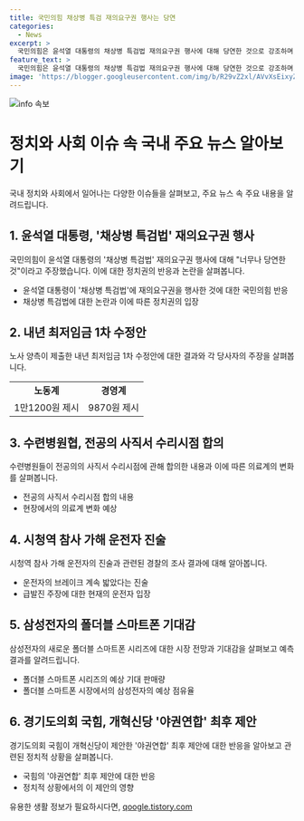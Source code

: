 ```yaml
---
title: 국민의힘 채상병 특검 재의요구권 행사는 당연
categories:
  - News
excerpt: >
  국민의힘은 윤석열 대통령의 채상병 특검법 재의요구권 행사에 대해 당연한 것으로 강조하며, 노동계와 경영계의 내년도 최저임금 1차 수정안에 대한 논의가 전개되고 있다. 또한, 수련병원협의회는 전공의들의 사직서 수리 시점을 2월 29일로 결정했으며, 시청역 참사 가해 운전자의 진술과 갤럭시 Z6 폴드, 플립 시리즈의 기대감, 경기도의회 국힘의 야권연합 최후 제안에 대한 반응이 이어지고 있다.
feature_text: >
  국민의힘은 윤석열 대통령의 채상병 특검법 재의요구권 행사에 대해 당연한 것으로 강조하며, 노동계와 경영계의 내년도 최저임금 1차 수정안에 대한 논의가 전개되고 있다. 또한, 수련병원협의회는 전공의들의 사직서 수리 시점을 2월 29일로 결정했으며, 시청역 참사 가해 운전자의 진술과 갤럭시 Z6 폴드, 플립 시리즈의 기대감, 경기도의회 국힘의 야권연합 최후 제안에 대한 반응이 이어지고 있다.
image: 'https://blogger.googleusercontent.com/img/b/R29vZ2xl/AVvXsEixyZcFfHzMRdzZMjFBmAUKJYCLCGyLL1o632UiGVXcaFdKo_bkvkuCioo0uUKlGfBVcT3P84aROyZIXSBEx3Aw5nCQ3pTgDom1WDC4m8eifvWiAmWEEVb4x6G_l8C0QH225ldMjyaFvpxGEBGNO37VmDTDMHGhJPq73UglMfDca1-0aw/s1600/blogspot.png'
---
```


<p><img src="https://blogger.googleusercontent.com/img/b/R29vZ2xl/AVvXsEixyZcFfHzMRdzZMjFBmAUKJYCLCGyLL1o632UiGVXcaFdKo_bkvkuCioo0uUKlGfBVcT3P84aROyZIXSBEx3Aw5nCQ3pTgDom1WDC4m8eifvWiAmWEEVb4x6G_l8C0QH225ldMjyaFvpxGEBGNO37VmDTDMHGhJPq73UglMfDca1-0aw/s1600/blogspot.png" alt="info 속보" /></p>

<h1>정치와 사회 이슈 속 국내 주요 뉴스 알아보기</h1>

<p data-ke-size="size16">국내 정치와 사회에서 일어나는 다양한 이슈들을 살펴보고, 주요 뉴스 속 주요 내용을 알려드립니다.</p>

<h2 data-ke-size="size26">1. 윤석열 대통령, '채상병 특검법' 재의요구권 행사</h2>

<p data-ke-size="size16">국민의힘이 윤석열 대통령의 '채상병 특검법' 재의요구권 행사에 대해 "너무나 당연한 것"이라고 주장했습니다. 이에 대한 정치권의 반응과 논란을 살펴봅니다.</p>

<ul>
  <li>윤석열 대통령이 '채상병 특검법'에 재의요구권을 행사한 것에 대한 국민의힘 반응</li>
  <li>채상병 특검법에 대한 논란과 이에 따른 정치권의 입장</li>
</ul>

<h2 data-ke-size="size26">2. 내년 최저임금 1차 수정안</h2>

<p data-ke-size="size16">노사 양측이 제출한 내년 최저임금 1차 수정안에 대한 결과와 각 당사자의 주장을 살펴봅니다.</p>

<table>
  <tr>
    <td style="text-align: center; height: 17px;"><b>노동계</b></td>
    <td style="text-align: center; height: 17px;"><b>경영계</b></td>
  </tr>
  <tr>
    <td style="text-align: center; height: 17px;">1만1200원 제시</td>
    <td style="text-align: center; height: 17px;">9870원 제시</td>
  </tr>
</table>

<h2 data-ke-size="size26">3. 수련병원협, 전공의 사직서 수리시점 합의</h2>

<p data-ke-size="size16">수련병원들이 전공의의 사직서 수리시점에 관해 합의한 내용과 이에 따른 의료계의 변화를 살펴봅니다.</p>

<ul>
  <li>전공의 사직서 수리시점 합의 내용</li>
  <li>현장에서의 의료계 변화 예상</li>
</ul>

<h2 data-ke-size="size26">4. 시청역 참사 가해 운전자 진술</h2>

<p data-ke-size="size16">시청역 참사 가해 운전자의 진술과 관련된 경찰의 조사 결과에 대해 알아봅니다.</p>

<ul>
  <li>운전자의 브레이크 계속 밟았다는 진술</li>
  <li>급발진 주장에 대한 현재의 운전자 입장</li>
</ul>

<h2 data-ke-size="size26">5. 삼성전자의 폴더블 스마트폰 기대감</h2>

<p data-ke-size="size16">삼성전자의 새로운 폴더블 스마트폰 시리즈에 대한 시장 전망과 기대감을 살펴보고 예측 결과를 알려드립니다.</p>

<ul>
  <li>폴더블 스마트폰 시리즈의 예상 기대 판매량</li>
  <li>폴더블 스마트폰 시장에서의 삼성전자의 예상 점유율</li>
</ul>

<h2 data-ke-size="size26">6. 경기도의회 국힘, 개혁신당 '야권연합' 최후 제안</h2>

<p data-ke-size="size16">경기도의회 국힘이 개혁신당이 제안한 '야권연합' 최후 제안에 대한 반응을 알아보고 관련된 정치적 상황을 살펴봅니다.</p>

<ul>
  <li>국힘의 '야권연합' 최후 제안에 대한 반응</li>
  <li>정치적 상황에서의 이 제안의 영향</li>
</ul>

<p data-ke-size="size16"></p>
유용한 생활 정보가 필요하시다면, <a href="https://qoogle.tistory.com" rel="dofollow">qoogle.tistory.com</a>


